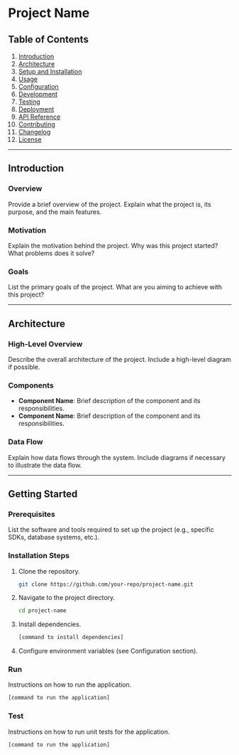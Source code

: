 # Project Name

## Table of Contents
1. [Introduction](#introduction)
2. [Architecture](#architecture)
3. [Setup and Installation](#setup-and-installation)
4. [Usage](#usage)
5. [Configuration](#configuration)
6. [Development](#development)
7. [Testing](#testing)
8. [Deployment](#deployment)
9. [API Reference](#api-reference)
10. [Contributing](#contributing)
11. [Changelog](#changelog)
12. [License](#license)

---

## Introduction
### Overview
Provide a brief overview of the project. Explain what the project is, its purpose, and the main features.

### Motivation
Explain the motivation behind the project. Why was this project started? What problems does it solve?

### Goals
List the primary goals of the project. What are you aiming to achieve with this project?

---

## Architecture
### High-Level Overview
Describe the overall architecture of the project. Include a high-level diagram if possible.

### Components
- **Component Name**: Brief description of the component and its responsibilities.
- **Component Name**: Brief description of the component and its responsibilities.

### Data Flow
Explain how data flows through the system. Include diagrams if necessary to illustrate the data flow.

---

## Getting Started
### Prerequisites
List the software and tools required to set up the project (e.g., specific SDKs, database systems, etc.).

### Installation Steps
1. Clone the repository.
    ```sh
    git clone https://github.com/your-repo/project-name.git
    ```
2. Navigate to the project directory.
    ```sh
    cd project-name
    ```
3. Install dependencies.
    ```sh
    [command to install dependencies]
    ```
4. Configure environment variables (see Configuration section).

### Run
Instructions on how to run the application.
```sh
[command to run the application]
```

### Test
Instructions on how to run unit tests for the application.
```sh
[command to run the application]
```
